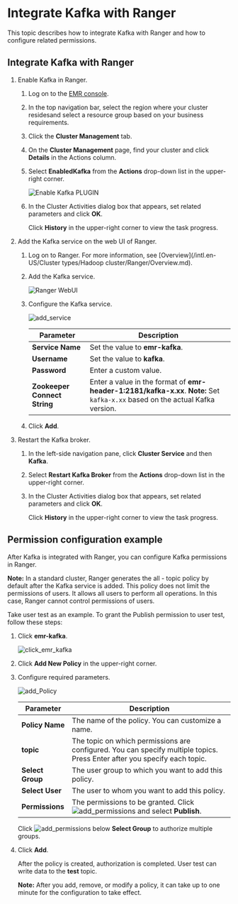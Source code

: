 # Integrate Kafka with Ranger

This topic describes how to integrate Kafka with Ranger and how to configure related permissions.

## Integrate Kafka with Ranger

1.  Enable Kafka in Ranger.

    1.  Log on to the [EMR console](https://emr.console.aliyun.com/).

    2.  In the top navigation bar, select the region where your cluster residesand select a resource group based on your business requirements.

    3.  Click the **Cluster Management** tab.

    4.  On the **Cluster Management** page, find your cluster and click **Details** in the Actions column.

    5.  Select **EnabledKafka** from the **Actions** drop-down list in the upper-right corner.

        ![Enable Kafka PLUGIN](https://static-aliyun-doc.oss-cn-hangzhou.aliyuncs.com/assets/img/en-US/5114027951/p11548.png)

    6.  In the Cluster Activities dialog box that appears, set related parameters and click **OK**.

        Click **History** in the upper-right corner to view the task progress.

2.  Add the Kafka service on the web UI of Ranger.

    1.  Log on to Ranger. For more information, see [Overview](/intl.en-US/Cluster types/Hadoop cluster/Ranger/Overview.md).

    2.  Add the Kafka service.

        ![Ranger WebUI](https://static-aliyun-doc.oss-cn-hangzhou.aliyuncs.com/assets/img/en-US/5114027951/p10841.png)

    3.  Configure the Kafka service.

        ![add_service](https://static-aliyun-doc.oss-cn-hangzhou.aliyuncs.com/assets/img/en-US/5114027951/p81272.png)

        |Parameter|Description|
        |---------|-----------|
        |**Service Name**|Set the value to **emr-kafka**.|
        |**Username**|Set the value to **kafka**.|
        |**Password**|Enter a custom value.|
        |**Zookeeper Connect String**|Enter a value in the format of **emr-header-1:2181/kafka-x.xx**. **Note:** Set `kafka-x.xx` based on the actual Kafka version. |

    4.  Click **Add**.

3.  Restart the Kafka broker.

    1.  In the left-side navigation pane, click **Cluster Service** and then **Kafka**.

    2.  Select **Restart Kafka Broker** from the **Actions** drop-down list in the upper-right corner.

    3.  In the Cluster Activities dialog box that appears, set related parameters and click **OK**.

        Click **History** in the upper-right corner to view the task progress.


## Permission configuration example

After Kafka is integrated with Ranger, you can configure Kafka permissions in Ranger.

**Note:** In a standard cluster, Ranger generates the all - topic policy by default after the Kafka service is added. This policy does not limit the permissions of users. It allows all users to perform all operations. In this case, Ranger cannot control permissions of users.

Take user test as an example. To grant the Publish permission to user test, follow these steps:

1.  Click **emr-kafka**.

    ![click_emr_kafka](https://static-aliyun-doc.oss-cn-hangzhou.aliyuncs.com/assets/img/en-US/8087593061/p81278.png)

2.  Click **Add New Policy** in the upper-right corner.

3.  Configure required parameters.

    ![add_Policy](https://static-aliyun-doc.oss-cn-hangzhou.aliyuncs.com/assets/img/en-US/5114027951/p81282.png)

    |Parameter|Description|
    |---------|-----------|
    |**Policy Name**|The name of the policy. You can customize a name.|
    |**topic**|The topic on which permissions are configured. You can specify multiple topics. Press Enter after you specify each topic.|
    |**Select Group**|The user group to which you want to add this policy.|
    |**Select User**|The user to whom you want to add this policy.|
    |**Permissions**|The permissions to be granted. Click ![add_permissions](https://static-aliyun-doc.oss-cn-hangzhou.aliyuncs.com/assets/img/en-US/6114027951/p81288.png) and select **Publish**.|

    Click ![add_permissions](https://static-aliyun-doc.oss-cn-hangzhou.aliyuncs.com/assets/img/en-US/6114027951/p81288.png) below **Select Group** to authorize multiple groups.

4.  Click **Add**.

    After the policy is created, authorization is completed. User test can write data to the **test** topic.

    **Note:** After you add, remove, or modify a policy, it can take up to one minute for the configuration to take effect.


